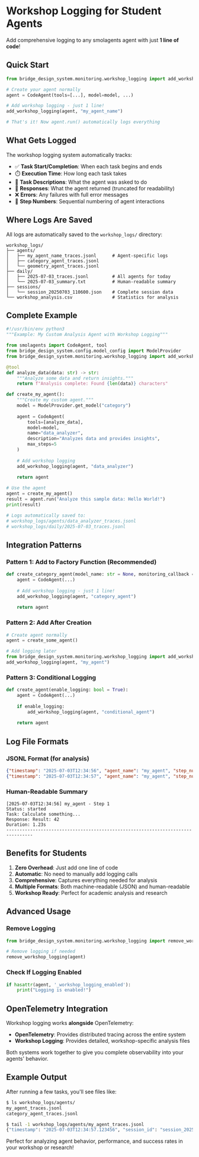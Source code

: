 # Workshop Logging for Student Agents

Add comprehensive logging to any smolagents agent with just **1 line of code**!

## Quick Start

```python
from bridge_design_system.monitoring.workshop_logging import add_workshop_logging

# Create your agent normally
agent = CodeAgent(tools=[...], model=model, ...)

# Add workshop logging - just 1 line!
add_workshop_logging(agent, "my_agent_name")

# That's it! Now agent.run() automatically logs everything
```

## What Gets Logged

The workshop logging system automatically tracks:

- ✅ **Task Start/Completion**: When each task begins and ends
- ⏱️ **Execution Time**: How long each task takes
- 📝 **Task Descriptions**: What the agent was asked to do
- 💬 **Responses**: What the agent returned (truncated for readability)
- ❌ **Errors**: Any failures with full error messages
- 🔢 **Step Numbers**: Sequential numbering of agent interactions

## Where Logs Are Saved

All logs are automatically saved to the `workshop_logs/` directory:

```
workshop_logs/
├── agents/
│   ├── my_agent_name_traces.jsonl      # Agent-specific logs
│   ├── category_agent_traces.jsonl
│   └── geometry_agent_traces.jsonl
├── daily/
│   ├── 2025-07-03_traces.jsonl         # All agents for today
│   └── 2025-07-03_summary.txt          # Human-readable summary
├── sessions/
│   └── session_20250703_110600.json    # Complete session data
└── workshop_analysis.csv               # Statistics for analysis
```

## Complete Example

```python
#!/usr/bin/env python3
"""Example: My Custom Analysis Agent with Workshop Logging"""

from smolagents import CodeAgent, tool
from bridge_design_system.config.model_config import ModelProvider
from bridge_design_system.monitoring.workshop_logging import add_workshop_logging

@tool
def analyze_data(data: str) -> str:
    """Analyze some data and return insights."""
    return f"Analysis complete: Found {len(data)} characters"

def create_my_agent():
    """Create my custom agent."""
    model = ModelProvider.get_model("category")
    
    agent = CodeAgent(
        tools=[analyze_data],
        model=model,
        name="data_analyzer",
        description="Analyzes data and provides insights",
        max_steps=5
    )
    
    # Add workshop logging
    add_workshop_logging(agent, "data_analyzer")
    
    return agent

# Use the agent
agent = create_my_agent()
result = agent.run("Analyze this sample data: Hello World!")
print(result)

# Logs automatically saved to:
# workshop_logs/agents/data_analyzer_traces.jsonl
# workshop_logs/daily/2025-07-03_traces.jsonl
```

## Integration Patterns

### Pattern 1: Add to Factory Function (Recommended)

```python
def create_category_agent(model_name: str = None, monitoring_callback = None):
    agent = CodeAgent(...)
    
    # Add workshop logging - just 1 line!
    add_workshop_logging(agent, "category_agent")
    
    return agent
```

### Pattern 2: Add After Creation

```python
# Create agent normally
agent = create_some_agent()

# Add logging later
from bridge_design_system.monitoring.workshop_logging import add_workshop_logging
add_workshop_logging(agent, "my_agent")
```

### Pattern 3: Conditional Logging

```python
def create_agent(enable_logging: bool = True):
    agent = CodeAgent(...)
    
    if enable_logging:
        add_workshop_logging(agent, "conditional_agent")
    
    return agent
```

## Log File Formats

### JSONL Format (for analysis)
```json
{"timestamp": "2025-07-03T12:34:56", "agent_name": "my_agent", "step_number": 1, "status": "started", "task_description": "Calculate something..."}
{"timestamp": "2025-07-03T12:34:57", "agent_name": "my_agent", "step_number": 1, "status": "completed", "response_content": "Result: 42", "duration_seconds": 1.23}
```

### Human-Readable Summary
```
[2025-07-03T12:34:56] my_agent - Step 1
Status: started
Task: Calculate something...
Response: Result: 42
Duration: 1.23s
--------------------------------------------------------------------------------
```

## Benefits for Students

1. **Zero Overhead**: Just add one line of code
2. **Automatic**: No need to manually add logging calls
3. **Comprehensive**: Captures everything needed for analysis
4. **Multiple Formats**: Both machine-readable (JSON) and human-readable
5. **Workshop Ready**: Perfect for academic analysis and research

## Advanced Usage

### Remove Logging
```python
from bridge_design_system.monitoring.workshop_logging import remove_workshop_logging

# Remove logging if needed
remove_workshop_logging(agent)
```

### Check If Logging Enabled
```python
if hasattr(agent, '_workshop_logging_enabled'):
    print("Logging is enabled!")
```

## OpenTelemetry Integration

Workshop logging works **alongside** OpenTelemetry:

- **OpenTelemetry**: Provides distributed tracing across the entire system
- **Workshop Logging**: Provides detailed, workshop-specific analysis files

Both systems work together to give you complete observability into your agents' behavior.

## Example Output

After running a few tasks, you'll see files like:

```bash
$ ls workshop_logs/agents/
my_agent_traces.jsonl
category_agent_traces.jsonl

$ tail -1 workshop_logs/agents/my_agent_traces.jsonl
{"timestamp": "2025-07-03T12:34:57.123456", "session_id": "session_20250703_123456", "agent_name": "my_agent", "step_number": 3, "task_description": "Calculate the meaning of life", "status": "completed", "response_content": "42", "duration_seconds": 1.42}
```

Perfect for analyzing agent behavior, performance, and success rates in your workshop or research!